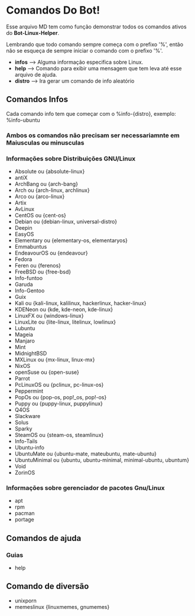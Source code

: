 # Comandos Do Bot!

Esse arquivo MD tem como função demonstrar todos os comandos ativos do **Bot-Linux-Helper**.

Lembrando que todo comando sempre começa com o prefixo '%', então não se esqueça de sempre iniciar o comando com o prefixo '%'.

 - **infos** --> Alguma informação especifica sobre Linux.
 - **help** --> Comando para exibir uma mensagem que tem leva até esse arquivo de ajuda.
 - **distro** --> Ira gerar um comando de info aleatório

## Comandos Infos 

Cada comando info tem que começar com o %info-{distro}, exemplo: %info-ubuntu

### Ambos os comandos não precisam ser necessariamnte em Maiusculas ou minusculas

### Informações sobre Distribuições GNU/Linux
- Absolute ou {absolute-linux}
- antiX 
- ArchBang ou {arch-bang}
- Arch ou {arch-linux, archlinux}
- Arco ou {arco-linux}
- Artix
- AvLinux
- CentOS ou {cent-os}
- Debian ou {debian-linux, universal-distro}
- Deepin 
- EasyOS
- Elementary ou {elementary-os, elementaryos}
- Emmabuntus
- EndeavourOS ou {endeavour}
- Fedora
- Feren ou {ferenos}
- FreeBSD ou {free-bsd}
- Info-funtoo
- Garuda
- Info-Gentoo
- Guix
- Kali ou {kali-linux, kalilinux, hackerlinux, hacker-linux}
- KDENeon ou {kde, kde-neon, kde-linux}
- LinuxFX ou {windows-linux}
- LinuxLite ou {lite-linux, litelinux, lowlinux}
- Lubuntu
- Mageia
- Manjaro
- Mint
- MidnightBSD
- MXLinux ou {mx-linux, linux-mx}
- NixOS
- openSuse ou {open-suse}
- Parrot
- PcLinuxOS ou {pclinux, pc-linux-os}
- Peppermint 
- PopOs ou {pop-os, pop!_os, pop!-os}
- Puppy ou {puppy-linux, puppylinux}
- Q4OS
- Slackware
- Solus
- Sparky
- SteamOS ou {steam-os, steamlinux}
- Info-Tails
- Ubuntu-info 
- UbuntuMate ou {ubuntu-mate, mateubuntu, mate-ubuntu}
- UbuntuMinimal ou {ubuntu, ubuntu-minimal, minimal-ubuntu, ubuntum}
- Void
- ZorinOS

### Informações sobre gerenciador de pacotes Gnu/Linux

- apt
- rpm
- pacman
- portage

## Comandos de ajuda

### Guias

- help

## Comando de diversão

- unixporn
- memeslinux {linuxmemes, gnumemes}